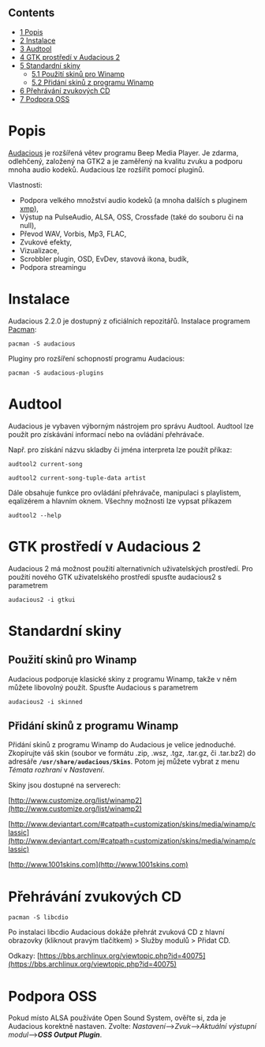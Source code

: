 ## Contents

*   [1 Popis](#Popis)
*   [2 Instalace](#Instalace)
*   [3 Audtool](#Audtool)
*   [4 GTK prostředí v Audacious 2](#GTK_prost.C5.99ed.C3.AD_v_Audacious_2)
*   [5 Standardní skiny](#Standardn.C3.AD_skiny)
    *   [5.1 Použití skinů pro Winamp](#Pou.C5.BEit.C3.AD_skin.C5.AF_pro_Winamp)
    *   [5.2 Přidání skinů z programu Winamp](#P.C5.99id.C3.A1n.C3.AD_skin.C5.AF_z_programu_Winamp)
*   [6 Přehrávání zvukových CD](#P.C5.99ehr.C3.A1v.C3.A1n.C3.AD_zvukov.C3.BDch_CD)
*   [7 Podpora OSS](#Podpora_OSS)

# Popis

[Audacious](http://audacious-media-player.org/) je rozšířená větev programu Beep Media Player. Je zdarma, odlehčený, založený na GTK2 a je zaměřený na kvalitu zvuku a podporu mnoha audio kodeků. Audacious lze rozšířit pomocí pluginů.

Vlastnosti:

*   Podpora velkého množství audio kodeků (a mnoha dalších s pluginem [xmp](https://aur.archlinux.org/packages/xmp/)),
*   Výstup na PulseAudio, ALSA, OSS, Crossfade (také do souboru či na null),
*   Převod WAV, Vorbis, Mp3, FLAC,
*   Zvukové efekty,
*   Vizualizace,
*   Scrobbler plugin, OSD, EvDev, stavová ikona, budík,
*   Podpora streamingu

# Instalace

Audacious 2.2.0 je dostupný z oficiálních repozitářů. Instalace programem [Pacman](/index.php/Pacman "Pacman"):

```
pacman -S audacious

```

Pluginy pro rozšíření schopností programu Audacious:

```
pacman -S audacious-plugins

```

# Audtool

Audacious je vybaven výborným nástrojem pro správu Audtool. Audtool lze použít pro získávání informací nebo na ovládání přehrávače.

Např. pro získání názvu skladby či jména interpreta lze použít příkaz:

```
audtool2 current-song

```

```
audtool2 current-song-tuple-data artist

```

Dále obsahuje funkce pro ovládání přehrávače, manipulaci s playlistem, eqalizérem a hlavním oknem. Všechny možnosti lze vypsat příkazem

```
audtool2 --help

```

# GTK prostředí v Audacious 2

Audacious 2 má možnost použití alternativních uživatelských prostředí. Pro použití nového GTK uživatelského prostředí spusťte audacious2 s parametrem

```
audacious2 -i gtkui

```

# Standardní skiny

## Použití skinů pro Winamp

Audacious podporuje klasické skiny z programu Winamp, takže v něm můžete libovolný použít. Spusťte Audacious s parametrem

```
audacious2 -i skinned

```

## Přidání skinů z programu Winamp

Přidání skinů z programu Winamp do Audacious je velice jednoduché. Zkopírujte váš skin (soubor ve formátu .zip, .wsz, .tgz, .tar.gz, či .tar.bz2) do adresáře **`/usr/share/audacious/Skins`**. Potom jej můžete vybrat z menu *Témata rozhraní* v *Nastavení*.

Skiny jsou dostupné na serverech:

[http://www.customize.org/list/winamp2](http://www.customize.org/list/winamp2)

[http://www.deviantart.com/#catpath=customization/skins/media/winamp/classic](http://www.deviantart.com/#catpath=customization/skins/media/winamp/classic)

[http://www.1001skins.com](http://www.1001skins.com)

# Přehrávání zvukových CD

```
pacman -S libcdio

```

Po instalaci libcdio Audacious dokáže přehrát zvuková CD z hlavní obrazovky (kliknout pravým tlačítkem) > Služby modulů > Přidat CD.

Odkazy: [https://bbs.archlinux.org/viewtopic.php?id=40075](https://bbs.archlinux.org/viewtopic.php?id=40075)

# Podpora OSS

Pokud místo ALSA používáte Open Sound System, ověřte si, zda je Audacious korektně nastaven. Zvolte: *Nastavení*-->*Zvuk*-->*Aktuální výstupní modul*-->***OSS Output Plugin***.